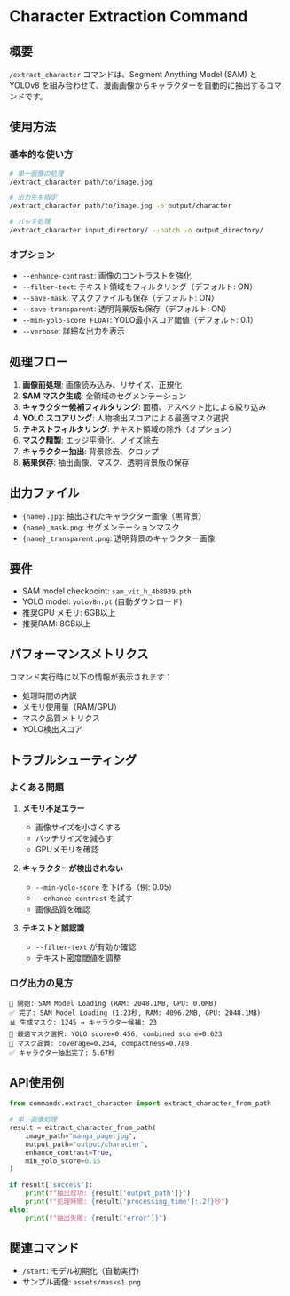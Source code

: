 # Character Extraction Command

## 概要

`/extract_character` コマンドは、Segment Anything Model (SAM) と YOLOv8 を組み合わせて、漫画画像からキャラクターを自動的に抽出するコマンドです。

## 使用方法

### 基本的な使い方

```bash
# 単一画像の処理
/extract_character path/to/image.jpg

# 出力先を指定
/extract_character path/to/image.jpg -o output/character

# バッチ処理
/extract_character input_directory/ --batch -o output_directory/
```

### オプション

- `--enhance-contrast`: 画像のコントラストを強化
- `--filter-text`: テキスト領域をフィルタリング（デフォルト: ON）
- `--save-mask`: マスクファイルも保存（デフォルト: ON）
- `--save-transparent`: 透明背景版も保存（デフォルト: ON）
- `--min-yolo-score FLOAT`: YOLO最小スコア閾値（デフォルト: 0.1）
- `--verbose`: 詳細な出力を表示

## 処理フロー

1. **画像前処理**: 画像読み込み、リサイズ、正規化
2. **SAM マスク生成**: 全領域のセグメンテーション
3. **キャラクター候補フィルタリング**: 面積、アスペクト比による絞り込み
4. **YOLO スコアリング**: 人物検出スコアによる最適マスク選択
5. **テキストフィルタリング**: テキスト領域の除外（オプション）
6. **マスク精製**: エッジ平滑化、ノイズ除去
7. **キャラクター抽出**: 背景除去、クロップ
8. **結果保存**: 抽出画像、マスク、透明背景版の保存

## 出力ファイル

- `{name}.jpg`: 抽出されたキャラクター画像（黒背景）
- `{name}_mask.png`: セグメンテーションマスク
- `{name}_transparent.png`: 透明背景のキャラクター画像

## 要件

- SAM model checkpoint: `sam_vit_h_4b8939.pth`
- YOLO model: `yolov8n.pt` (自動ダウンロード)
- 推奨GPU メモリ: 6GB以上
- 推奨RAM: 8GB以上

## パフォーマンスメトリクス

コマンド実行時に以下の情報が表示されます：

- 処理時間の内訳
- メモリ使用量（RAM/GPU）
- マスク品質メトリクス
- YOLO検出スコア

## トラブルシューティング

### よくある問題

1. **メモリ不足エラー**
   - 画像サイズを小さくする
   - バッチサイズを減らす
   - GPUメモリを確認

2. **キャラクターが検出されない**
   - `--min-yolo-score` を下げる（例: 0.05）
   - `--enhance-contrast` を試す
   - 画像品質を確認

3. **テキストと誤認識**
   - `--filter-text` が有効か確認
   - テキスト密度閾値を調整

### ログ出力の見方

```
🔄 開始: SAM Model Loading (RAM: 2048.1MB, GPU: 0.0MB)
✅ 完了: SAM Model Loading (1.23秒, RAM: 4096.2MB, GPU: 2048.1MB)
📊 生成マスク: 1245 → キャラクター候補: 23
🎯 最適マスク選択: YOLO score=0.456, combined score=0.623
📐 マスク品質: coverage=0.234, compactness=0.789
✅ キャラクター抽出完了: 5.67秒
```

## API使用例

```python
from commands.extract_character import extract_character_from_path

# 単一画像処理
result = extract_character_from_path(
    image_path="manga_page.jpg",
    output_path="output/character",
    enhance_contrast=True,
    min_yolo_score=0.15
)

if result['success']:
    print(f"抽出成功: {result['output_path']}")
    print(f"処理時間: {result['processing_time']:.2f}秒")
else:
    print(f"抽出失敗: {result['error']}")
```

## 関連コマンド

- `/start`: モデル初期化（自動実行）
- サンプル画像: `assets/masks1.png`
